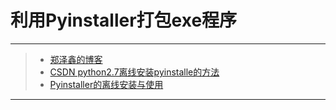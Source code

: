 # 利用Pyinstaller打包exe程序

------
> - [郑泽鑫的博客][1]
> - [CSDN python2.7离线安装pyinstalle的方法][2]
> - [Pyinstaller的离线安装与使用][3]
------
[1]:https://zhengzexin.com/2016/11/08/pyinstaller-da-bao-python-jiao-ben-de-yi-xie-xin-de
[2]:https://blog.csdn.net/weixin_41003801/article/details/79702147
[3]:https://www.jianshu.com/p/5b3183276f37
